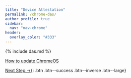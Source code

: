 ```yaml
---
title: "Device Attestation"
permalink: /chrome-das/
author_profile: true
sidebar:
  nav: "nav-chrome"
header:
  overlay_color: "#333"
---
```


{% include das.md %}

[How to update ChromeOS](https://support.google.com/chromebook/answer/177889?hl=en)

[Next Step &rarr;](/chrome-yubikey){: .btn .btn--success .btn--inverse .btn--large} 